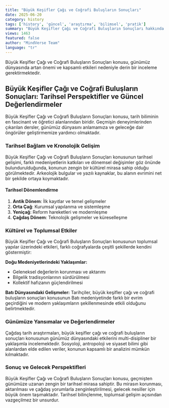 ```yaml
---
title: "Büyük Keşifler Çağı ve Coğrafi Buluşların Sonuçları"
date: 2025-06-20
category: history
tags: ['history', 'güncel', 'araştırma', 'bilimsel', 'pratik']
summary: "Büyük Keşifler Çağı ve Coğrafi Buluşların Sonuçları hakkında kapsamlı bilgiler, bilimsel araştırmalar ve pratik uygulama önerileri."
views: 1463
featured: false
author: "MindVerse Team"
language: "tr"
---
```


Büyük Keşifler Çağı ve Coğrafi Buluşların Sonuçları konusu, günümüz dünyasında artan önemi ve kapsamlı etkileri nedeniyle derin bir inceleme gerektirmektedir.


## Büyük Keşifler Çağı ve Coğrafi Buluşların Sonuçları: Tarihsel Perspektifler ve Güncel Değerlendirmeler

Büyük Keşifler Çağı ve Coğrafi Buluşların Sonuçları konusu, tarih biliminin en fascinant ve öğretici alanlarından biridir. Geçmişin deneyimlerinden çıkarılan dersler, günümüz dünyasını anlamamıza ve geleceğe dair öngörüler geliştirmemize yardımcı olmaktadır.

### Tarihsel Bağlam ve Kronolojik Gelişim

Büyük Keşifler Çağı ve Coğrafi Buluşların Sonuçları konusunun tarihsel gelişimi, farklı medeniyetlerin katkıları ve dönemsel değişimler göz önünde bulundurulduğunda, konunun zengin bir kültürel mirasa sahip olduğu görülmektedir. Arkeolojik bulgular ve yazılı kaynaklar, bu alanın evrimini net bir şekilde ortaya koymaktadır.

#### Tarihsel Dönemlendirme
1. **Antik Dönem**: İlk kayıtlar ve temel gelişmeler
2. **Orta Çağ**: Kurumsal yapılanma ve sistemleşme
3. **Yeniçağ**: Reform hareketleri ve modernleşme
4. **Çağdaş Dönem**: Teknolojik gelişmeler ve küreselleşme

### Kültürel ve Toplumsal Etkiler

Büyük Keşifler Çağı ve Coğrafi Buluşların Sonuçları konusunun toplumsal yapılar üzerindeki etkileri, farklı coğrafyalarda çeşitli şekillerde kendini göstermiştir:

**Doğu Medeniyetlerindeki Yaklaşımlar:**
- Geleneksel değerlerin korunması ve aktarımı
- Bilgelik tradisyonlarının sürdürülmesi
- Kollektif hafızanın güçlendirilmesi

**Batı Dünyasındaki Gelişmeler:**
Tarihçiler, büyük keşifler çağı ve coğrafi buluşların sonuçları konusunun Batı medeniyetinde farklı bir evrim geçirdiğini ve modern yaklaşımların şekillenmesinde etkili olduğunu belirtmektedir.

### Günümüze Yansımalar ve Değerlendirmeler

Çağdaş tarih araştırmaları, büyük keşifler çağı ve coğrafi buluşların sonuçları konusunun günümüz dünyasındaki etkilerini multi-disipliner bir yaklaşımla incelemektedir. Sosyoloji, antropoloji ve siyaset bilimi gibi alanlardan elde edilen veriler, konunun kapsamlı bir analizini mümkün kılmaktadır.

### Sonuç ve Gelecek Perspektifleri

Büyük Keşifler Çağı ve Coğrafi Buluşların Sonuçları konusu, geçmişten günümüze uzanan zengin bir tarihsel mirasa sahiptir. Bu mirasın korunması, aktarılması ve çağdaş yorumlarla zenginleştirilmesi, gelecek nesiller için büyük önem taşımaktadır. Tarihsel bilinçlenme, toplumsal gelişim açısından vazgeçilmez bir unsurdur.
